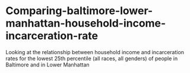 # Comparing-baltimore-lower-manhattan-household-income-incarceration-rate
Looking at the relationship between household income and incarceration rates for the lowest 25th percentile (all races, all genders) of people in Baltimore and in Lower Manhattan
